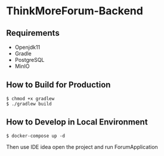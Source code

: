 # ThinkMoreForum-Backend

## Requirements

* Openjdk11  
* Gradle
* PostgreSQL
* MinIO

## How to Build for Production
```shell
$ chmod +x gradlew
$ ./gradlew build
```

## How to Develop in Local Environment
```shell
$ docker-compose up -d
```
Then use IDE idea open the project and run ForumApplication
